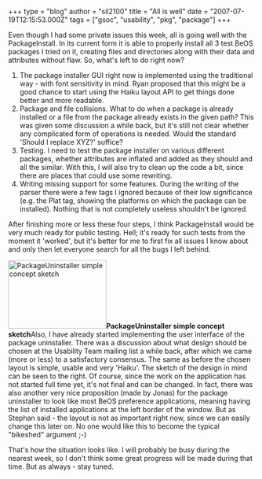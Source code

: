 +++
type = "blog"
author = "sil2100"
title = "All is well"
date = "2007-07-19T12:15:53.000Z"
tags = ["gsoc", "usability", "pkg", "package"]
+++

Even though I had some private issues this week, all is going well with the PackageInstall. In its current form it is able to properly install all 3 test BeOS packages I tried on it, creating files and directories along with their data and attributes without flaw. So, what's left to do right now?
<!--more-->
<ol>
<li>The package installer GUI right now is implemented using the traditional way - with font sensitivity in mind. Ryan proposed that this might be a good chance to start using the Haiku layout API to get things done better and more readable.</li>
<li>Package and file collisions. What to do when a package is already installed or a file from the package already exists in the given path? This was given some discussion a while back, but it's still not clear whether any complicated form of operations is needed. Would the standard 'Should I replace XYZ?' suffice?</li>
<li>Testing. I need to test the package installer on various different packages, whether attributes are inflated and added as they should and all the similar. With this, I will also try to clean up the code a bit, since there are places that could use some rewriting.</li>
<li>Writing missing support for some features. During the writing of the parser there were a few tags I ignored because of their low significance (e.g. the Plat tag, showing the platforms on which the package can be installed). Nothing that is not completely useless shouldn't be ignored.</li>
</ol>

After finishing more or less these four steps, I think PackageInstall would be very much ready for public testing. Hell; it's ready for such tests from the moment it 'worked', but it's better for me to first fix all issues I know about and only then let everyone search for all the bugs I left behind. 

<span class="inline right"><a href="/images/packageuninstaller_simple_concept_sketch"><img src="/files/screenshots/ui_proposition_01.thumbnail.png" alt="PackageUninstaller simple concept sketch" title="PackageUninstaller simple concept sketch" class="image thumbnail" height="139" width="200"></a><span class="caption" style="width: 198px;"><strong>PackageUninstaller simple concept sketch</strong></span></span>Also, I have already started implementing the user interface of the package uninstaller. There was a discussion about what design should be chosen at the Usability Team mailing list a while back, after which we came (more or less) to a satisfactory consensus. The same as before the chosen layout is simple, usable and very 'Haiku'. 
The sketch of the design in mind can be seen to the right. Of course, since the work on the application has not started full time yet, it's not final and can be changed. In fact, there was also another very nice proposition (made by Jonas) for the package uninstaller to look like most BeOS preference applications, meaning having the list of installed applications at the left border of the window. But as Stephan said - the layout is not as important right now, since we can easily change this later on. No one would like this to become the typical "bikeshed" argument ;-)

That's how the situation looks like. I will probably be busy during the nearest week, so I don't think some great progress will be made during that time. But as always - stay tuned.